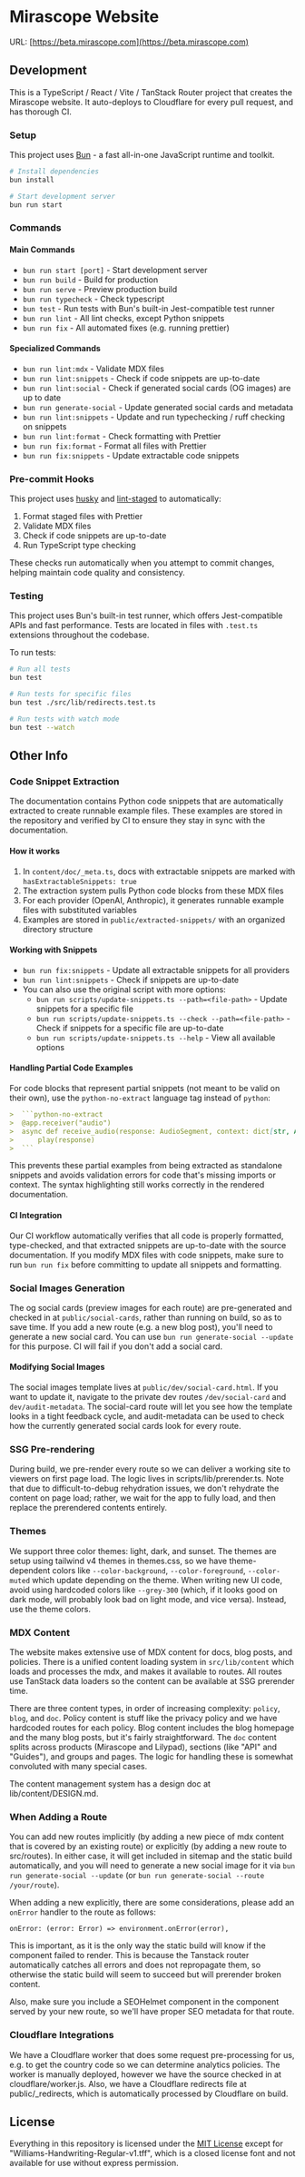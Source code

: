 # Mirascope Website

URL: [https://beta.mirascope.com](https://beta.mirascope.com)

## Development

This is a TypeScript / React / Vite / TanStack Router project that creates the Mirascope website. It auto-deploys to Cloudflare for every pull request, and has thorough CI.

### Setup

This project uses [Bun](https://bun.sh/) - a fast all-in-one JavaScript runtime and toolkit.

```bash
# Install dependencies
bun install

# Start development server
bun run start
```

### Commands

#### Main Commands

- `bun run start [port]` - Start development server
- `bun run build` - Build for production
- `bun run serve` - Preview production build
- `bun run typecheck` - Check typescript
- `bun test` - Run tests with Bun's built-in Jest-compatible test runner
- `bun run lint` - All lint checks, except Python snippets
- `bun run fix` - All automated fixes (e.g. running prettier)


#### Specialized Commands

- `bun run lint:mdx` - Validate MDX files
- `bun run lint:snippets` - Check if code snippets are up-to-date
- `bun run lint:social` - Check if generated social cards (OG images) are up to date
- `bun run generate-social` - Update generated social cards and metadata
- `bun run lint:snippets` - Update and run typechecking / ruff checking on snippets
- `bun run lint:format` - Check formatting with Prettier
- `bun run fix:format` - Format all files with Prettier
- `bun run fix:snippets` - Update extractable code snippets

### Pre-commit Hooks

This project uses [husky](https://github.com/typicode/husky) and [lint-staged](https://github.com/okonet/lint-staged) to automatically:

1. Format staged files with Prettier
2. Validate MDX files
3. Check if code snippets are up-to-date
4. Run TypeScript type checking

These checks run automatically when you attempt to commit changes, helping maintain code quality and consistency.

### Testing

This project uses Bun's built-in test runner, which offers Jest-compatible APIs and fast performance. Tests are located in files with `.test.ts` extensions throughout the codebase.

To run tests:
```bash
# Run all tests
bun test

# Run tests for specific files
bun test ./src/lib/redirects.test.ts

# Run tests with watch mode
bun test --watch
```

## Other Info

### Code Snippet Extraction

The documentation contains Python code snippets that are automatically extracted to create runnable example files. These examples are stored in the repository and verified by CI to ensure they stay in sync with the documentation.

#### How it works

1. In `content/doc/_meta.ts`, docs with extractable snippets are marked with `hasExtractableSnippets: true`
2. The extraction system pulls Python code blocks from these MDX files
3. For each provider (OpenAI, Anthropic), it generates runnable example files with substituted variables
4. Examples are stored in `public/extracted-snippets/` with an organized directory structure

#### Working with Snippets

- `bun run fix:snippets` - Update all extractable snippets for all providers
- `bun run lint:snippets` - Check if snippets are up-to-date
- You can also use the original script with more options:
  - `bun run scripts/update-snippets.ts --path=<file-path>` - Update snippets for a specific file
  - `bun run scripts/update-snippets.ts --check --path=<file-path>` - Check if snippets for a specific file are up-to-date
  - `bun run scripts/update-snippets.ts --help` - View all available options

#### Handling Partial Code Examples

For code blocks that represent partial snippets (not meant to be valid on their own), use the `python-no-extract` language tag instead of `python`:

```markdown
>  ```python-no-extract
>  @app.receiver("audio")
>  async def receive_audio(response: AudioSegment, context: dict[str, Any]) -> None:
>      play(response)
>  ```
```

This prevents these partial examples from being extracted as standalone snippets and avoids validation errors for code that's missing imports or context. The syntax highlighting still works correctly in the rendered documentation.

#### CI Integration

Our CI workflow automatically verifies that all code is properly formatted, type-checked, and that extracted snippets are up-to-date with the source documentation. If you modify MDX files with code snippets, make sure to run `bun run fix` before committing to update all snippets and formatting.

### Social Images Generation

The og social cards (preview images for each route) are pre-generated and checked in at `public/social-cards`, rather than running on build, so as to save time. If you add a new route (e.g. a new blog post), you'll need to generate a new social card. You can use `bun run generate-social --update` for this purpose. CI will fail if you don't add a social card.

#### Modifying Social Images

The social images template lives at `public/dev/social-card.html`. If you want to update it, navigate to the private dev routes `/dev/social-card` and `dev/audit-metadata`. The social-card route will let you see how the template looks in a tight feedback cycle, and audit-metadata can be used to check how the currently generated social cards look for every route. 

### SSG Pre-rendering

During build, we pre-render every route so we can deliver a working site to viewers on first page load. The logic lives in scripts/lib/prerender.ts. Note that due to difficult-to-debug rehydration issues, we don't rehydrate the content on page load; rather, we wait for the app to fully load, and then replace the prerendered contents entirely.

### Themes

We support three color themes: light, dark, and sunset. The themes are setup using tailwind v4 themes in themes.css, so we have theme-dependent colors like `--color-background`, `--color-foreground`, `--color-muted` which update depending on the theme. When writing new UI code, avoid using hardcoded colors like `--grey-300` (which, if it looks good on dark mode, will probably look bad on light mode, and vice versa). Instead, use the theme colors.

### MDX Content

The website makes extensive use of MDX content for docs, blog posts, and policies. There is a unified content loading system in `src/lib/content` which loads and processes the mdx, and makes it available to routes. All routes use TanStack data loaders so the content can be available at SSG prerender time.

There are three content types, in order of increasing complexity: `policy`, `blog`, and `doc`. Policy content is stuff like the privacy policy and we have hardcoded routes for each policy. Blog content includes the blog homepage and the many blog posts, but it's fairly straightforward. The `doc` content splits across products (Mirascope and Lilypad), sections (like "API" and "Guides"), and groups and pages. The logic for handling these is somewhat convoluted with many special cases.

The content management system has a design doc at lib/content/DESIGN.md.

### When Adding a Route

You can add new routes implicitly (by adding a new piece of mdx content that is covered by an existing route) or explicitly (by adding a new route to src/routes). In either case, it will get included in sitemap and the static build automatically, and you will need to generate a new social image for it via `bun run generate-social --update` (or `bun run generate-social --route /your/route`).

When adding a new explicitly, there are some considerations, please add an `onError` handler to the route as follows:

`onError: (error: Error) => environment.onError(error),`

This is important, as it is the only way the static build will know if the component failed to render. This is because the Tanstack router automatically catches all errors and does not repropagate them, so otherwise the static build will seem to succeed but will prerender broken content. 

Also, make sure you include a SEOHelmet component in the component served by your new route, so we'll have proper SEO metadata for that route. 

### Cloudflare Integrations

We have a Cloudflare worker that does some request pre-processing for us, e.g. to get the country code so we can determine analytics policies. The worker is manually deployed, however we have the source checked in at cloudflare/worker.js. Also, we have a Cloudflare redirects file at public/_redirects, which is automatically processed by Cloudflare on build.


## License

Everything in this repository is licensed under the [MIT License](https://github.com/Mirascope/website/blob/main/LICENSE) except for "Williams-Handwriting-Regular-v1.tff", which is a closed license font and not available for use without express permission.
